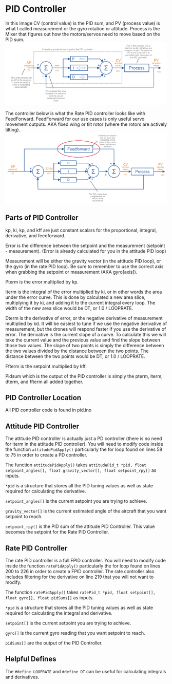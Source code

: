 # PID Controller
In this image CV (control value) is the PID sum, and PV (process value) is what I called measurement or the gyro rotation or attitude.
Process is the Mixer that figures out how the motors/servos need to move based on the PID sum.
![img.png](images/Pid-Diagram.png)

The controller below is what the Rate PID controller looks like with FeedForward. FeedForward for our use cases is only useful servo movement outputs.
AKA fixed wing or tilt rotor (where the rotors are actively tilting).
![img.png](images/Pid-Diagram-With-FF.png)

## Parts of PID Controller
kp, ki, kp, and kff are just constant scalars for the proportional, integral, derivative, and feedforward.

Error is the difference between the setpoint and the measurement (setpoint - measurement). (Error is already calculated for you in the attitude PID loop)

Measurement will be either the gravity vector (in the attitude PID loop), or the gyro (in the rate PID loop). 
Be sure to remember to use the correct axis when grabbing the setpoint or measurement (AKA gyro[axis]).

Pterm is the error multiplied by kp.

Iterm is the integral of the error multiplied by ki, or in other words the area under the error curve. 
This is done by calculated a new area slice, multiplying it by ki, and adding it to the current integral every loop. 
The width of the new area slice would be DT, or 1.0 / LOOPRATE.

Dterm is the derivative of error, or the negative derivative of measurement multiplied by kd. 
It will be easiest to tune if we use the negative derivative of measurement, but the drones will respond faster if you use the derivative of error. 
The derivative is the current slope of a curve. 
To calculate this we will take the current value and the previous value and find the slope between those two values. 
The slope of two points is simply the difference between the two values divided by the distance between the two points. The distance between the two points would be DT, or 1.0 / LOOPRATE.

Ffterm is the setpoint multiplied by kff.

Pidsum which is the output of the PID controller is simply the pterm, iterm, dterm, and ffterm all added together.

## PID Controller Location
All PID controller code is found in pid.ino

## Attitude PID Controller
The attitude PID controller is actually just a PD controller (there is no need for iterm in the attitude PID controller).
You will need to modify code inside the function `attitudePidApply()` particularly the for loop found on lines 58 to 75 in order to create a PD controller.

The function `attitudePidApply()` takes `attitudePid_t *pid, float setpoint_angles[], float gravity_vector[], float setpoint_rpy[]` as inputs.

`*pid` is a structure that stores all the PID tuning values as well as state required for calculating the derivative.

`setpoint_angles[]` is the current setpoint you are trying to achieve. 

`gravity_vector[]` is the current estimated angle of the aircraft that you want setpoint to reach.

`setpoint_rpy[]` is the PID sum of the attitude PID Controller. This value becomes the setpoint for the Rate PID Controller.


## Rate PID Controller
The rate PID controller is a full FPID controller.
You will need to modify code inside the function `ratePidApply()` particularly the for loop found on lines 200 to 226 in order to create a FPID controller.
The rate controller also includes filtering for the derivative on line 219 that you will not want to modify.

The function `ratePidApply()` takes `ratePid_t *pid, float setpoint[], float gyro[], float pidSums[]` as inputs.

`*pid` is a structure that stores all the PID tuning values as well as state required for calculating the integral and derivative.

`setpoint[]` is the current setpoint you are trying to achieve. 

`gyro[]` is the current gyro reading that you want setpoint to reach.

`pidSums[]` are the output of the PID Controller.

## Helpful Defines
The `#define LOOPRATE` and `#define DT` can be useful for calculating integrals and derivatives.